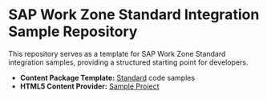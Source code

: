 # SAP Work Zone Standard Integration Sample Repository

This repository serves as a template for SAP Work Zone Standard integration samples, providing a structured starting point for developers.

- **Content Package Template:**
  [Standard](./content-package-template/README.md) code samples
- **HTML5 Content Provider:**
  [Sample Project](./html5-content-provider-sample/README.md)  
